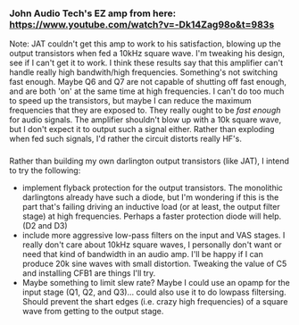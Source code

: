 ### John Audio Tech's EZ amp from here: https://www.youtube.com/watch?v=-Dk14Zag98o&t=983s

Note: JAT couldn't get this amp to work to his satisfaction, blowing up the output transistors when fed a 10kHz square wave. I'm tweaking his design, see if I can't get it to work. I think these results say that this amplifier can't handle really high bandwith/high frequencies. Something's not switching fast enough. Maybe Q6 and Q7 are not capable of shutting off fast enough, and are both 'on' at the same time at high frequencies. I can't do too much to speed up the transistors, but maybe I can reduce the maximum frequencies that they are exposed to. They really ought to be *fast enough* for audio signals. The amplifier shouldn't blow up with a 10k square wave, but I don't expect it to output such a signal either. Rather than exploding when fed such signals, I'd rather the circuit distorts really HF's.


###
Rather than building my own darlington output transistors (like JAT), I intend to try the following:
- implement flyback protection for the output transistors. The monolithic darlingtons already have such a diode, but I'm wondering if this is the part that's failing driving an inductive load (or at least, the output filter stage) at high frequencies. Perhaps a faster protection diode will help. (D2 and D3)
- include more aggressive low-pass filters on the input and VAS stages. I really don't care about 10kHz square waves, I personally don't want or need that kind of bandwidth in an audio amp. I'll be happy if I can produce 20k sine waves with small distortion. Tweaking the value of C5 and installing CFB1 are things I'll try.
- Maybe something to limit slew rate? Maybe I could use an opamp for the input stage (Q1, Q2, and Q3)... could also use it to do lowpass filtersing. Should prevent the shart edges (i.e. crazy high frequencies) of a square wave from getting to the output stage.
